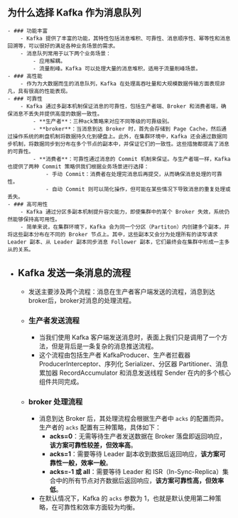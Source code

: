 ## 为什么选择 Kafka 作为消息队列
	- ### 功能丰富
		- Kafka 提供了丰富的功能，其特性包括消息堆积、可靠性、消息顺序性、幂等性和消息回溯等，可以很好的满足各种业务场景的需求。
		- 消息队列常用于以下两个业务场景：
			- 应用解耦。
			- 流量削峰。Kafka 可以处理大量的消息堆积，适用于流量削峰场景。
	- ### 高性能
		- 作为为大数据而生的消息队列，Kafka 在处理高吞吐量和大规模数据传输方面表现非凡，具有很高的性能表现。
	- ### 可靠性
		- Kafka 通过多副本机制保证消息的可靠性，包括生产者端、Broker 和消费者端，确保消息不丢失并提供高度的数据一致性。
			- **生产者**：三种ack策略来对应不同等级的可靠级别。
			- **broker**：当消息到达 Broker 时，首先会存储到 Page Cache，然后通过操作系统的刷盘机制将数据持久化到硬盘上。此外，在集群环境中，Kafka 还会通过数据同步机制，将数据同步到分布在多个节点的副本中，并保证它们的一致性。这些措施都提高了消息的可靠性。
			- **消费者**：可靠性通过消息的 Commit 机制来保证。与生产者端一样，Kafka 也提供了两种 Commit 策略供我们根据业务场景进行选择：
				- 手动 Commit：消费者在处理完消息后再提交，从而确保消息处理的可靠性。
				- 自动 Commit 则可以简化操作，但可能在某些情况下导致消息的重复处理或丢失。
	- ### 高可用性
		- Kafka 通过分区多副本机制提升容灾能力，即使集群中的某个 Broker 失效，系统仍然能够保持高可用性。
		- 简单来说，在集群环境下，Kafka 会为同一个分区（Partiton）内创建多个副本，并将这些副本分布在不同的 Broker 节点上。其中，这些副本又会分为处理所有的读写请求 Leader 副本、从 Leader 副本同步消息 Follower 副本，它们最终会在集群中形成一主多从的关系。
- ## Kafka 发送一条消息的流程
	- 发送主要涉及两个流程：消息在生产者客户端发送的流程，消息到达 broker后，broker对消息的处理流程。
	- ### 生产者发送流程
		- 当我们使用 Kafka 客户端发送消息时，表面上我们只是调用了一个方法，但是背后是一条复杂的消息推送流程。
		- 这个流程由包括生产者 KafkaProducer、生产者拦截器 ProducerInterceptor、序列化 Serializer、分区器 Partitioner、消息累加器 RecordAccumulator 和消息发送线程 Sender 在内的多个核心组件共同完成。
	- ### broker 处理流程
		- 消息到达 Broker 后，其处理流程会根据生产者中 `acks` 的配置而异。生产者的 `acks` 配置有三种策略，具体如下：
			- **acks=0**：无需等待生产者发送数据在 Broker 落盘即返回响应，**该方案可靠性较差，但效率高**。
			- **acks=1**：需要等待 Leader 副本收到数据后返回响应，**该方案可靠性一般，效率一般**。
			- **acks=-1 或 all**：需要等待 Leader 和 ISR（In-Sync-Replica）集合中的所有节点对齐数据后返回响应，**该方案可靠性高，但效率低**。
		- 在默认情况下，Kafka 的 `acks` 参数为 1，也就是默认使用第二种策略，在可靠性和效率方面较为均衡。